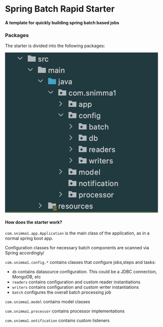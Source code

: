 # Spring Batch Rapid Starter

#### A template for quickly building spring batch based jobs

### Packages

The starter is divided into the following packages:


![packages](./packages.png)


#### How does the starter work?

`com.snimma1.app.Application` is the main class of the application, as in a normal spring boot app.

Configuration classes for necessary batch components are scanned via Spring accordingly/

`com.snimma1.config.*` contains classes that configure jobs,steps and tasks:

* `db` contains datasource configuration. This could be a JDBC connection, MongoDB, etc
* `readers` contains configuration and custom reader instantiations 
* `writers` contains configuration and custom writer instantiations
* `batch` configures the overall batch processing job

`com.snimma1.model` contains model classes

`com.snimma1.processor` contains processor implementations

`com.snimma1.notification` contains custom listeners

